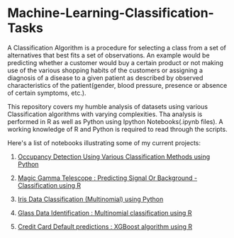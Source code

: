 # Machine-Learning-Classification-Tasks

A Classification Algorithm is a procedure for selecting a class from a set of alternatives that best fits a set of observations. An example would be predicting whether a customer would buy a certain product or not making use of the various shopping habits of the customers or assigning a diagnosis of a disease to a given patient as described by observed characteristics of the patient(gender, blood pressure, presence or absence of certain symptoms, etc.).

This repository covers my humble analysis of datasets using various Classification algorithms with varying complexities. Tha analysis is performed in R as well as Python using Ipython Notebooks(.ipynb files). A working knowledge of R and Python is required to read through the scripts. 

Here's a list of notebooks illustrating some of my current projects:


1.  [Occupancy Detection Using Various Classification Methods using Python](http://nbviewer.jupyter.org/github/sinju-pau/Machine-Learning-Classification-Tasks/blob/master/Occupancydetector.ipynb)

2.  [Magic Gamma Telescope : Predicting Signal Or Background - Classification using R](http://nbviewer.jupyter.org/github/sinju-pau/Machine-Learning-Classification/blob/master/magicgamma.ipynb)

3.  [Iris Data Classification (Multinomial) using Python](http://nbviewer.jupyter.org/github/sinju-pau/Machine-Learning-Classification/blob/master/IrisDataClassification.ipynb)

4.  [Glass Data Identification : Multinomial classification using R](http://nbviewer.jupyter.org/github/sinju-pau/Machine-Learning-Classification/blob/master/GlassIdentificationData.ipynb)


4.  [Credit Card Default predictions : XGBoost algorithm using R](http://nbviewer.jupyter.org/github/sinju-pau/Machine-Learning-Classification/blob/master/xGBoostOnCreditDefault.ipynb)

